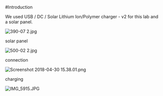 #Introduction

We used USB / DC / Solar Lithium Ion/Polymer charger - v2 for this lab and a solar panel. 



![390-07 2.jpg](https://bitbucket.org/repo/BgdaKR7/images/1188171953-390-07%202.jpg)

solar panel

![500-02 2.jpg](https://bitbucket.org/repo/BgdaKR7/images/2201019017-500-02%202.jpg)

connection


![Screenshot 2018-04-30 15.38.01.png](https://bitbucket.org/repo/BgdaKR7/images/2106650663-Screenshot%202018-04-30%2015.38.01.png)

charging

![IMG_5915.JPG](https://bitbucket.org/repo/BgdaKR7/images/2449237769-IMG_5915.JPG)